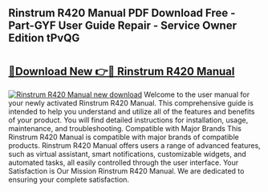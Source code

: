 ## Rinstrum R420 Manual PDF Download Free - Part-GYF User Guide Repair - Service Owner Edition tPvQG

# <h2><a href="http://bc65914.oget.top/?id=Rinstrum+R420+Manual">🔗Download New 👉🔴 Rinstrum R420 Manual</a></h2>

[![Rinstrum R420 Manual new download](https://i.imgur.com/5g1atiW.png)](http://bc65914.oget.top/?id=Rinstrum+R420+Manual)
Welcome to the user manual for your newly activated Rinstrum R420 Manual. This comprehensive guide is intended to help you understand and utilize all of the features and benefits of your product. You will find detailed instructions for installation, usage, maintenance, and troubleshooting. Compatible with Major Brands This Rinstrum R420 Manual is compatible with major brands of compatible products. Rinstrum R420 Manual offers users a range of advanced features, such as virtual assistant, smart notifications, customizable widgets, and automated tasks, all easily controlled through the user interface. Your Satisfaction is Our Mission Rinstrum R420 Manual. We are dedicated to ensuring your complete satisfaction.
